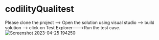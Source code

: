 # codilityQualitest
Please clone the project --> Open the solution using visual studio --> build solution --> click on Test Explorer--->Run the test case.
![Screenshot 2023-04-25 194250](https://user-images.githubusercontent.com/126460590/234373613-bf79e03a-6b5d-4794-8d90-7a30025d2ada.jpg)
